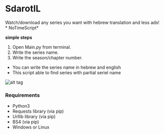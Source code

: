 # SdarotIL
Watch/download any series you want with hebrew translation and less ads! * NoTimeScript*

<strong>simple steps</strong>
1) Open Main.py from terminal.
2) Write the series name.
3) Write the season/chapter number.

+ You can write the series name in hebrew and english
+ This script able to find series with partial seriel name

![alt tag](https://i.imgrpost.com/imgr/2018/06/23/Screenshot.png)

<h3>Requirements</h3>
<ul>
  <li> Python3 </li>
  <li> Requests library (via pip) </li>
  <li> Urllib library (via pip) </li>
  <li> BS4 (via pip) </li>
  <li> Windows or Linux </li>
</ul>
